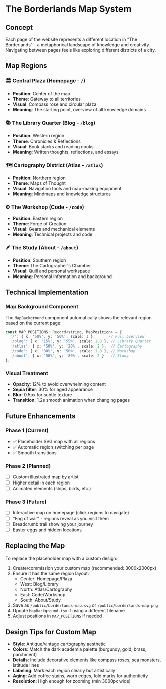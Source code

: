 # The Borderlands Map System

## Concept
Each page of the website represents a different location in "The Borderlands" - a metaphorical landscape of knowledge and creativity. Navigating between pages feels like exploring different districts of a city.

## Map Regions

### 🏛️ Central Plaza (Homepage - `/`)
- **Position**: Center of the map
- **Theme**: Gateway to all territories
- **Visual**: Compass rose and circular plaza
- **Meaning**: The starting point, overview of all knowledge domains

### 📚 The Library Quarter (Blog - `/blog`)
- **Position**: Western region
- **Theme**: Chronicles & Reflections
- **Visual**: Book stacks and reading nooks
- **Meaning**: Written thoughts, reflections, and essays

### 🗺️ Cartography District (Atlas - `/atlas`)
- **Position**: Northern region  
- **Theme**: Maps of Thought
- **Visual**: Navigation tools and map-making equipment
- **Meaning**: Mindmaps and knowledge structures

### ⚙️ The Workshop (Code - `/code`)
- **Position**: Eastern region
- **Theme**: Forge of Creation
- **Visual**: Gears and mechanical elements
- **Meaning**: Technical projects and code

### 🪶 The Study (About - `/about`)
- **Position**: Southern region
- **Theme**: The Cartographer's Chamber
- **Visual**: Quill and personal workspace
- **Meaning**: Personal information and background

## Technical Implementation

### Map Background Component
The `MapBackground` component automatically shows the relevant region based on the current page:

```typescript
const MAP_POSITIONS: Record<string, MapPosition> = {
  '/': { x: '50%', y: '50%', scale: 1 },      // Full overview
  '/blog': { x: '15%', y: '55%', scale: 1.8 }, // Library Quarter
  '/atlas': { x: '50%', y: '20%', scale: 2 },  // Cartography
  '/code': { x: '80%', y: '50%', scale: 1.8 }, // Workshop
  '/about': { x: '50%', y: '80%', scale: 2 }   // Study
};
```

### Visual Treatment
- **Opacity**: 12% to avoid overwhelming content
- **Sepia filter**: 30% for aged appearance
- **Blur**: 0.5px for subtle texture
- **Transition**: 1.2s smooth animation when changing pages

## Future Enhancements

### Phase 1 (Current)
- ✅ Placeholder SVG map with all regions
- ✅ Automatic region switching per page
- ✅ Smooth transitions

### Phase 2 (Planned)
- [ ] Custom illustrated map by artist
- [ ] Higher detail in each region
- [ ] Animated elements (ships, birds, etc.)

### Phase 3 (Future)
- [ ] Interactive map on homepage (click regions to navigate)
- [ ] "Fog of war" - regions reveal as you visit them
- [ ] Breadcrumb trail showing your journey
- [ ] Easter eggs and hidden locations

## Replacing the Map

To replace the placeholder map with a custom design:

1. Create/commission your custom map (recommended: 3000x2000px)
2. Ensure it has the same region layout:
   - Center: Homepage/Plaza
   - West: Blog/Library
   - North: Atlas/Cartography
   - East: Code/Workshop
   - South: About/Study
3. Save as `/public/borderlands-map.svg` or `/public/borderlands-map.png`
4. Update `MapBackground.tsx` if using a different filename
5. Adjust positions in `MAP_POSITIONS` if needed

## Design Tips for Custom Map

- **Style**: Antique/vintage cartography aesthetic
- **Colors**: Match the dark academia palette (burgundy, gold, brass, parchment)
- **Details**: Include decorative elements like compass roses, sea monsters, latitude lines
- **Labeling**: Mark each region clearly but artistically
- **Aging**: Add coffee stains, worn edges, fold marks for authenticity
- **Resolution**: High enough for zooming (min 3000px wide)


